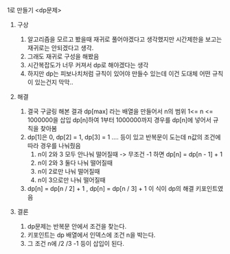 1로 만들기 <dp문제>

1. 구상
    1. 알고리즘을 모르고 봤을때 재귀로 풀어야겠다고 생각했지만 시간제한을 보고는 재귀로는 안되겠다고 생각.
    2. 그래도 재귀로 구성을 해봤음
    3. 시간복잡도가 너무 커져서 dp로 해야겠다는 생각
    4. 하지만 dp는 피보나치처럼 규칙이 있어야 만들수 있는데 이건 도대체 어떤 규칙이 있는건지 막막..

2. 해결
    1. 결국 구글링 해본 결과 dp[max] 라는 배열을 만들어서 n의 범위 1<= n <= 1000000을 삽입 dp[n]하여
    1부터 1000000까지 경우를 dp[n]에 넣어서 규칙을 찾아봄
    2. dp[1]은 0, dp[2] = 1, dp[3] = 1 .... 등이 있고
    반복문이 도는데 n값의 조건에따라 경우를 나눠줬음
        1. n이 2와 3 모두 안나눠 떨어질때
        -> 무조건 -1 하면 dp[n] = dp[n - 1] + 1
        2. n이 2와 3 둘다 나눠 떨어질때
        3. n이 2로만 나눠 떨어질때
        4. n이 3으로만 나눠 떨어질때
    3. dp[n] = dp[n / 2] + 1 , dp[n] = dp[n / 3] + 1 
    이 식이 dp의 해결 키포인트였음

3. 결론
    1. dp문제는 반복문 안에서 조건을 찾는다.
    2. 키포인트는 dp 배열에서 인덱스에 조건 n을 박는다.
    3. 그 조건 n에 /2 /3 -1 등이 삽입이 된다.
